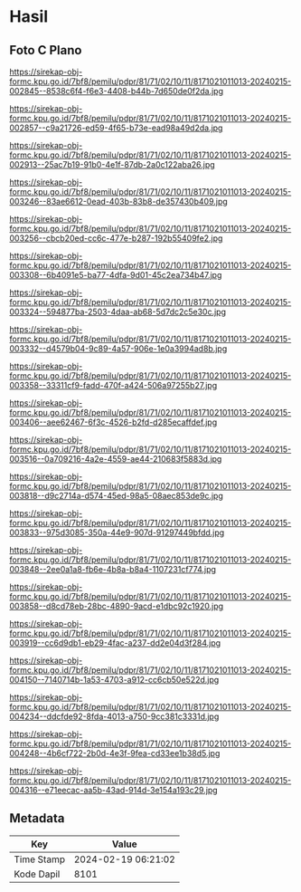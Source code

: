 # Hasil

## Foto C Plano

https://sirekap-obj-formc.kpu.go.id/7bf8/pemilu/pdpr/81/71/02/10/11/8171021011013-20240215-002845--8538c6f4-f6e3-4408-b44b-7d650de0f2da.jpg

https://sirekap-obj-formc.kpu.go.id/7bf8/pemilu/pdpr/81/71/02/10/11/8171021011013-20240215-002857--c9a21726-ed59-4f65-b73e-ead98a49d2da.jpg

https://sirekap-obj-formc.kpu.go.id/7bf8/pemilu/pdpr/81/71/02/10/11/8171021011013-20240215-002913--25ac7b19-91b0-4e1f-87db-2a0c122aba26.jpg

https://sirekap-obj-formc.kpu.go.id/7bf8/pemilu/pdpr/81/71/02/10/11/8171021011013-20240215-003246--83ae6612-0ead-403b-83b8-de357430b409.jpg

https://sirekap-obj-formc.kpu.go.id/7bf8/pemilu/pdpr/81/71/02/10/11/8171021011013-20240215-003256--cbcb20ed-cc6c-477e-b287-192b55409fe2.jpg

https://sirekap-obj-formc.kpu.go.id/7bf8/pemilu/pdpr/81/71/02/10/11/8171021011013-20240215-003308--6b4091e5-ba77-4dfa-9d01-45c2ea734b47.jpg

https://sirekap-obj-formc.kpu.go.id/7bf8/pemilu/pdpr/81/71/02/10/11/8171021011013-20240215-003324--594877ba-2503-4daa-ab68-5d7dc2c5e30c.jpg

https://sirekap-obj-formc.kpu.go.id/7bf8/pemilu/pdpr/81/71/02/10/11/8171021011013-20240215-003332--d4579b04-9c89-4a57-906e-1e0a3994ad8b.jpg

https://sirekap-obj-formc.kpu.go.id/7bf8/pemilu/pdpr/81/71/02/10/11/8171021011013-20240215-003358--33311cf9-fadd-470f-a424-506a97255b27.jpg

https://sirekap-obj-formc.kpu.go.id/7bf8/pemilu/pdpr/81/71/02/10/11/8171021011013-20240215-003406--aee62467-6f3c-4526-b2fd-d285ecaffdef.jpg

https://sirekap-obj-formc.kpu.go.id/7bf8/pemilu/pdpr/81/71/02/10/11/8171021011013-20240215-003516--0a709216-4a2e-4559-ae44-210683f5883d.jpg

https://sirekap-obj-formc.kpu.go.id/7bf8/pemilu/pdpr/81/71/02/10/11/8171021011013-20240215-003818--d9c2714a-d574-45ed-98a5-08aec853de9c.jpg

https://sirekap-obj-formc.kpu.go.id/7bf8/pemilu/pdpr/81/71/02/10/11/8171021011013-20240215-003833--975d3085-350a-44e9-907d-91297449bfdd.jpg

https://sirekap-obj-formc.kpu.go.id/7bf8/pemilu/pdpr/81/71/02/10/11/8171021011013-20240215-003848--2ee0a1a8-fb6e-4b8a-b8a4-1107231cf774.jpg

https://sirekap-obj-formc.kpu.go.id/7bf8/pemilu/pdpr/81/71/02/10/11/8171021011013-20240215-003858--d8cd78eb-28bc-4890-9acd-e1dbc92c1920.jpg

https://sirekap-obj-formc.kpu.go.id/7bf8/pemilu/pdpr/81/71/02/10/11/8171021011013-20240215-003919--cc6d9db1-eb29-4fac-a237-dd2e04d3f284.jpg

https://sirekap-obj-formc.kpu.go.id/7bf8/pemilu/pdpr/81/71/02/10/11/8171021011013-20240215-004150--7140714b-1a53-4703-a912-cc6cb50e522d.jpg

https://sirekap-obj-formc.kpu.go.id/7bf8/pemilu/pdpr/81/71/02/10/11/8171021011013-20240215-004234--ddcfde92-8fda-4013-a750-9cc381c3331d.jpg

https://sirekap-obj-formc.kpu.go.id/7bf8/pemilu/pdpr/81/71/02/10/11/8171021011013-20240215-004248--4b6cf722-2b0d-4e3f-9fea-cd33ee1b38d5.jpg

https://sirekap-obj-formc.kpu.go.id/7bf8/pemilu/pdpr/81/71/02/10/11/8171021011013-20240215-004316--e71eecac-aa5b-43ad-914d-3e154a193c29.jpg


## Metadata

| Key        | Value               |
| ---------- | ------------------- |
| Time Stamp | 2024-02-19 06:21:02 |
| Kode Dapil | 8101                |



